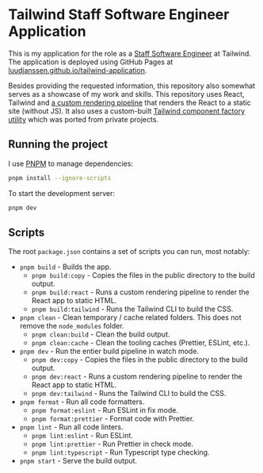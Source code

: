 # Tailwind Staff Software Engineer Application

This is my application for the role as a [Staff Software Engineer](https://tailwindcss.com/careers/staff-software-engineer) at Tailwind. The application is deployed using GitHub Pages at [luudjanssen.github.io/tailwind-application](https://luudjanssen.github.io/tailwind-application/).

Besides providing the requested information, this repository also somewhat serves as a showcase of my work and skills. This repository uses React, Tailwind and [a custom rendering pipeline](./src/build/render.tsx) that renders the React to a static site (without JS). It also uses a custom-built [Tailwind component factory utility](./src/utils/tailwind.tsx) which was ported from private projects.

## Running the project

I use [PNPM](https://pnpm.io/) to manage dependencies:

```bash
pnpm install --ignore-scripts
```

To start the development server:

```bash
pnpm dev
```

## Scripts

The root `package.json` contains a set of scripts you can run, most notably:

- `pnpm build` - Builds the app.
  - `pnpm build:copy` - Copies the files in the public directory to the build output.
  - `pnpm build:react` - Runs a custom rendering pipeline to render the React app to static HTML.
  - `pnpm build:tailwind` - Runs the Tailwind CLI to build the CSS.
- `pnpm clean` - Clean temporary / cache related folders. This does not remove the `node_modules` folder.
  - `pnpm clean:build` - Clean the build output.
  - `pnpm clean:cache` - Clean the tooling caches (Prettier, ESLint, etc.).
- `pnpm dev` - Run the entier build pipeline in watch mode.
  - `pnpm dev:copy` - Copies the files in the public directory to the build output.
  - `pnpm dev:react` - Runs a custom rendering pipeline to render the React app to static HTML.
  - `pnpm dev:tailwind` - Runs the Tailwind CLI to build the CSS.
- `pnpm format` - Run all code formatters.
  - `pnpm format:eslint` - Run ESLint in fix mode.
  - `pnpm format:prettier` - Format code with Prettier.
- `pnpm lint` - Run all code linters.
  - `pnpm lint:eslint` - Run ESLint.
  - `pnpm lint:prettier` - Run Prettier in check mode.
  - `pnpm lint:typescript` - Run Typescript type checking.
- `pnpm start` - Serve the build output.
